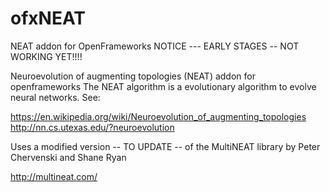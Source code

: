 # ofxNEAT
NEAT addon for OpenFrameworks
NOTICE --- EARLY STAGES -- NOT WORKING YET!!!!

Neuroevolution of augmenting topologies (NEAT) addon for openframeworks
The NEAT algorithm is a evolutionary algorithm to evolve neural networks.
See: 

https://en.wikipedia.org/wiki/Neuroevolution_of_augmenting_topologies
http://nn.cs.utexas.edu/?neuroevolution


Uses a modified version -- TO UPDATE -- of the MultiNEAT library by Peter Chervenski and Shane Ryan

http://multineat.com/
 